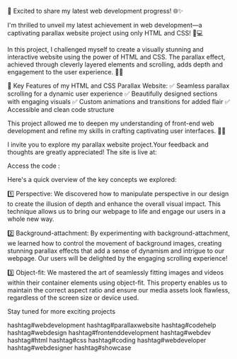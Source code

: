 🚀 Excited to share my latest web development progress! 🌐✨

I'm thrilled to unveil my latest achievement in web development—a captivating parallax website project using only HTML and CSS! 🎉💻

In this project, I challenged myself to create a visually stunning and interactive website using the power of HTML and CSS. The parallax effect, achieved through cleverly layered elements and scrolling, adds depth and engagement to the user experience. 🌈✨

📌 Key Features of my HTML and CSS Parallax Website:
✅ Seamless parallax scrolling for a dynamic user experience
✅ Beautifully designed sections with engaging visuals
✅ Custom animations and transitions for added flair
✅ Accessible and clean code structure


This project allowed me to deepen my understanding of front-end web development and refine my skills in crafting captivating user interfaces. 💪💡

I invite you to explore my parallax website project.Your feedback and thoughts are greatly appreciated! 
The site is live at: 

Access the code : 

Here's a quick overview of the key concepts we explored:

1️⃣ Perspective: We discovered how to manipulate perspective in our design to create the illusion of depth and enhance the overall visual impact.
This technique allows us to bring our webpage to life and engage our users in a whole new way.

2️⃣ Background-attachment: By experimenting with background-attachment, we learned how to control the movement of background images,
creating stunning parallax effects that add a sense of dynamism and intrigue to our webpage.
Our users will be delighted by the engaging scrolling experience!

3️⃣ Object-fit: We mastered the art of seamlessly fitting images and videos within their container elements using object-fit.
This property enables us to maintain the correct aspect ratio and ensure our media assets look flawless, regardless of the screen size or device used.

Stay tuned for more exciting projects 

hashtag#webdevelopment hashtag#parallaxwebsite hashtag#codehelp hashtag#webdesign hashtag#frontenddevelopment hashtag#webdev hashtag#html hashtag#css hashtag#coding hashtag#webdeveloper hashtag#webdesigner hashtag#showcase
